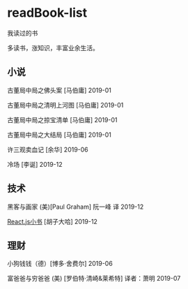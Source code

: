# readBook-list
我读过的书

多读书，涨知识，丰富业余生活。

## 小说

古董局中局之佛头案 [马伯庸] 2019-01

古董局中局之清明上河图 [马伯庸] 2019-01

古董局中局之掠宝清单 [马伯庸] 2019-01

古董局中局之大结局 [马伯庸] 2019-01

许三观卖血记 [余华] 2019-06

冷场 [李诞] 2019-12

## 技术
黑客与画家 (美)[Paul Graham] 阮一峰 译 2019-12

[React.js小书](http://huziketang.mangojuice.top/books/react/) [胡子大哈] 2019-12

## 理财

小狗钱钱（德）[博多·舍费尔] 2019-06

富爸爸与穷爸爸 (美) [罗伯特·清崎&莱希特] 译者：萧明 2019-07
